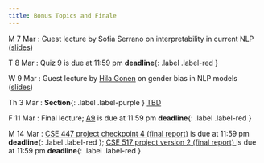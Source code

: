 ```yaml
---
title: Bonus Topics and Finale
---
```


M 7 Mar
: Guest lecture by Sofia Serrano on interpretability in
current NLP ([slides](../assets/slides/interpretability.pdf))

T 8 Mar
: Quiz 9 is due at 11:59 pm **deadline**{: .label .label-red }

W 9 Mar
: Guest lecture by
[Hila Gonen](https://u.cs.biu.ac.il/~gonenhi/) on gender bias in NLP
models ([slides](../assets/slides/genderbias.pdf))

Th 3 Mar
: **Section**{: .label .label-purple } [TBD](#)

F 11 Mar
:  Final lecture;  [A9](../assets/docs/A9.pdf) is due at 11:59 pm **deadline**{: .label .label-red }

M 14 Mar
: [CSE 447 project checkpoint 4 (final report)](../assets/docs/project-447.pdf) is due at 11:59 pm  **deadline**{: .label .label-red }; [CSE 517 project version 2 (final report) ](../assets/docs/project-517.pdf) is due at 11:59 pm  **deadline**{: .label .label-red }
